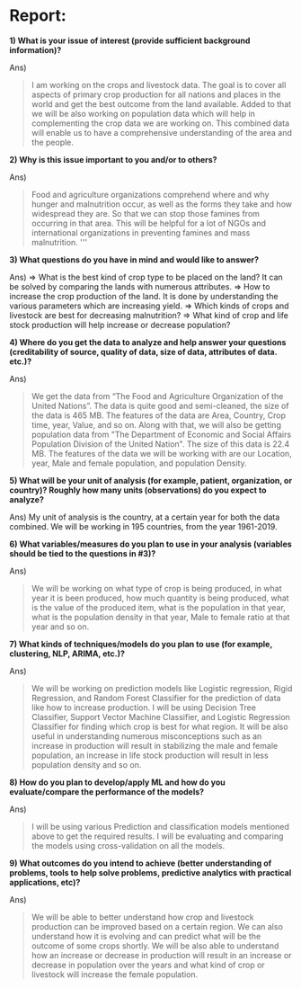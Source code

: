 
# Report:

**1) What is your issue of interest (provide sufficient background information)?**

Ans)
> I am working on the crops and livestock data. The goal is to cover all aspects of primary crop production for all nations and places in the world and get the best outcome from the land available. Added to that we will be also working on population data which will help in complementing the crop data we are working on. This combined data will enable us to have a comprehensive understanding of the area and the people.

**2) Why is this issue important to you and/or to others?**

Ans)
> Food and agriculture organizations comprehend where and why hunger and malnutrition occur, as well as the forms they take and how widespread they are. So that we can stop those famines from occurring in that area. This will be helpful for a lot of NGOs and international organizations in preventing famines and mass malnutrition. '''
 
**3) What questions do you have in mind and would like to answer?**

Ans)
=> What is the best kind of crop type to be placed on the land? It can be solved by comparing the lands with numerous attributes.
=> How to increase the crop production of the land. It is done by understanding the various parameters which are increasing yield.
=> Which kinds of crops and livestock are best for decreasing malnutrition?
=> What kind of crop and life stock production will help increase or decrease population?
 
 
**4) Where do you get the data to analyze and help answer your questions (creditability of source, quality of 
data, size of data, attributes of data. etc.)?**

Ans)
> We get the data from “The Food and Agriculture Organization of the United Nations”. The data is quite good and semi-cleaned, the size of the data is 465 MB. The features of the data are Area, Country, Crop time, year, Value, and so on. Along with that, we will also be getting population data from "The Department of Economic and Social Affairs Population Division of the United Nation". The size of this data is 22.4 MB. The features of the data we will be working with are our Location, year, Male and female population, and population Density.
 
**5) What will be your unit of analysis (for example, patient, organization, or country)? Roughly how many units (observations) do you expect to analyze?**

Ans)
My unit of analysis is the country, at a certain year for both the data combined. We will be working in 195 countries, from the year 1961-2019.
 
**6) What variables/measures do you plan to use in your analysis (variables should be tied to the questions in #3)?**

Ans)
> We will be working on what type of crop is being produced, in what year it is been produced, how much quantity is being produced, what is the value of the produced item, what is the population in that year, what is the population density in that year, Male to female ratio at that year and so on.
 
**7) What kinds of techniques/models do you plan to use (for example, clustering, NLP, ARIMA, etc.)?**

Ans)
> We will be working on prediction models like Logistic regression, Rigid Regression, and Random Forest Classifier for the prediction of data like how to increase production. I will be using Decision Tree Classifier, Support Vector Machine Classifier, and Logistic Regression Classifier for finding which crop is best for what region. It will be also useful in understanding numerous misconceptions such as an increase in production will result in stabilizing the male and female population, an increase in life stock production will result in less population density and so on. 

**8) How do you plan to develop/apply ML and how do you evaluate/compare the performance of the models?**

Ans)
> I will be using various Prediction and classification models mentioned above to get the required results. I will be evaluating and comparing the models using cross-validation on all the models.
 
**9) What outcomes do you intend to achieve (better understanding of problems, tools to help solve problems, predictive analytics with practical applications, etc)?**

Ans)
> We will be able to better understand how crop and livestock production can be improved based on a certain region. We can also understand how it is evolving and can predict what will be the outcome of some crops shortly. We will be also able to understand how an increase or decrease in production will result in an increase or decrease in population over the years and what kind of crop or livestock will increase the female population.
